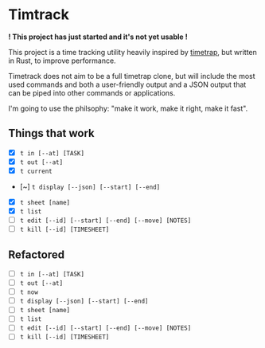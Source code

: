 # Timtrack
**! This project has just started and it's not yet usable !**

This project is a time tracking utility heavily inspired by
[timetrap](https://github.com/samg/timetrap), but written in Rust,
to improve performance.

Timetrack does not aim to be a full timetrap clone, but will
include the most used commands and both a user-friendly output
and a JSON output that can be piped into other commands or
applications.

I'm going to use the philsophy: "make it work, make it right, make it fast".

## Things that work
- [x] `t in [--at] [TASK]`
- [x] `t out [--at]`
- [x] `t current`
- [~] `t display [--json] [--start] [--end]`
- [x] `t sheet [name]`
- [x] `t list`
- [ ] `t edit [--id] [--start] [--end] [--move] [NOTES]`
- [ ] `t kill [--id] [TIMESHEET]`

## Refactored
- [ ] `t in [--at] [TASK]`
- [ ] `t out [--at]`
- [ ] `t now`
- [ ] `t display [--json] [--start] [--end]`
- [ ] `t sheet [name]`
- [ ] `t list`
- [ ] `t edit [--id] [--start] [--end] [--move] [NOTES]`
- [ ] `t kill [--id] [TIMESHEET]`
